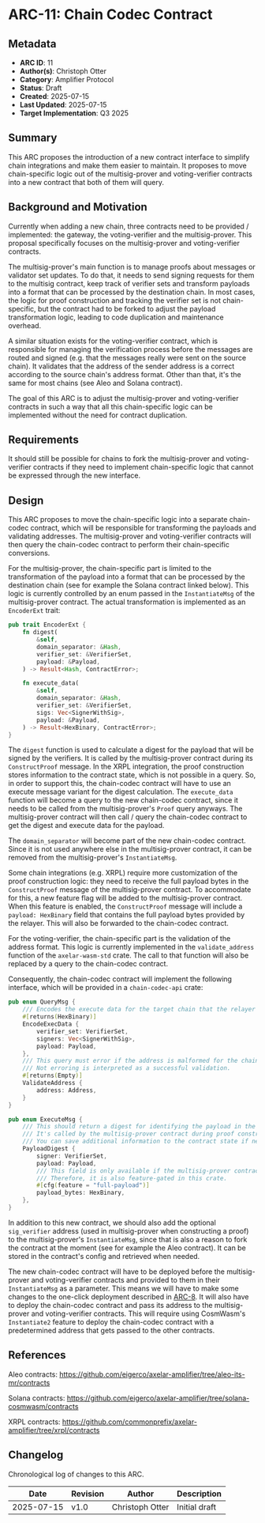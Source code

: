 # ARC-11: Chain Codec Contract

## Metadata

- **ARC ID**: 11
- **Author(s)**: Christoph Otter
- **Category**: Amplifier Protocol
- **Status**: Draft
- **Created**: 2025-07-15
- **Last Updated**: 2025-07-15
- **Target Implementation**: Q3 2025

## Summary

This ARC proposes the introduction of a new contract interface to simplify chain integrations and make them easier to maintain.
It proposes to move chain-specific logic out of the multisig-prover and voting-verifier contracts into a new contract that both of them will query.

## Background and Motivation

Currently when adding a new chain, three contracts need to be provided / implemented: the gateway, the voting-verifier and the multisig-prover. This proposal specifically focuses on the multisig-prover and voting-verifier contracts.

The multisig-prover's main function is to manage proofs about messages or validator set updates.
To do that, it needs to send signing requests for them to the multisig contract, keep track of verifier sets and transform payloads into a format that can be processed by the destination chain. In most cases, the logic for proof construction and tracking the verifier set is not chain-specific, but the contract had to be forked to adjust the payload transformation logic, leading to code duplication and maintenance overhead.

A similar situation exists for the voting-verifier contract, which is responsible for managing the verification process before the messages are routed and signed (e.g. that the messages really were sent on the source chain). It validates that the address of the sender address is a correct according to the source chain's address format. Other than that, it's the same for most chains (see Aleo and Solana contract).

The goal of this ARC is to adjust the multisig-prover and voting-verifier contracts in such a way that all this chain-specific logic can be implemented without the need for contract duplication.

## Requirements

It should still be possible for chains to fork the multisig-prover and voting-verifier contracts if they need to implement chain-specific logic that cannot be expressed through the new interface.

## Design

This ARC proposes to move the chain-specific logic into a separate chain-codec contract, which will be responsible for transforming the payloads and validating addresses. The multisig-prover and voting-verifier contracts will then query the chain-codec contract to perform their chain-specific conversions.

For the multisig-prover, the chain-specific part is limited to the transformation of the payload into a format that can be processed by the destination chain (see for example the Solana contract linked below). This logic is currently controlled by an enum passed in the `InstantiateMsg` of the multisig-prover contract. The actual transformation is implemented as an `EncoderExt` trait:

```rust
pub trait EncoderExt {
    fn digest(
        &self,
        domain_separator: &Hash,
        verifier_set: &VerifierSet,
        payload: &Payload,
    ) -> Result<Hash, ContractError>;

    fn execute_data(
        &self,
        domain_separator: &Hash,
        verifier_set: &VerifierSet,
        sigs: Vec<SignerWithSig>,
        payload: &Payload,
    ) -> Result<HexBinary, ContractError>;
}
```

The `digest` function is used to calculate a digest for the payload that will be signed by the verifiers. It is called by the multisig-prover contract during its `ConstructProof` message.
In the XRPL integration, the proof construction stores information to the contract state, which is not possible in a query. So, in order to support this, the chain-codec contract will have to use an execute message variant for the digest calculation.
The `execute_data` function will become a query to the new chain-codec contract, since it needs to be called from the multisig-prover's `Proof` query anyways.
The multisig-prover contract will then call / query the chain-codec contract to get the digest and execute data for the payload.

The `domain_separator` will become part of the new chain-codec contract. Since it is not used anywhere else in the multisig-prover contract, it can be removed from the multisig-prover's `InstantiateMsg`.

Some chain integrations (e.g. XRPL) require more customization of the proof construction logic: they need to receive the full payload bytes in the `ConstructProof` message of the multisig-prover contract. To accommodate for this, a new feature flag will be added to the multisig-prover contract. When this feature is enabled, the `ConstructProof` message will include a `payload: HexBinary` field that contains the full payload bytes provided by the relayer. This will also be forwarded to the chain-codec contract.

For the voting-verifier, the chain-specific part is the validation of the address format. This logic is currently implemented in the `validate_address` function of the `axelar-wasm-std` crate. The call to that function will also be replaced by a query to the chain-codec contract.

Consequently, the chain-codec contract will implement the following interface, which will be provided in a `chain-codec-api` crate:

```rust
pub enum QueryMsg {
    /// Encodes the execute data for the target chain that the relayer will submit.
    #[returns(HexBinary)]
    EncodeExecData {
        verifier_set: VerifierSet,
        signers: Vec<SignerWithSig>,
        payload: Payload,
    },
    /// This query must error if the address is malformed for the chain.
    /// Not erroring is interpreted as a successful validation.
    #[returns(Empty)]
    ValidateAddress {
        address: Address,
    }
}

pub enum ExecuteMsg {
    /// This should return a digest for identifying the payload in the `Response::data`. This is what gets signed by the verifiers.
    /// It's called by the multisig-prover contract during proof construction.
    /// You can save additional information to the contract state if needed.
    PayloadDigest {
        signer: VerifierSet,
        payload: Payload,
        /// This field is only available if the multisig-prover contract was compiled with the `full-payload` feature flag.
        /// Therefore, it is also feature-gated in this crate.
        #[cfg(feature = "full-payload")]
        payload_bytes: HexBinary,
    },
}
```

In addition to this new contract, we should also add the optional `sig_verifier` address (used in multisig-prover when constructing a proof) to the multisig-prover's `InstantiateMsg`, since that is also a reason to fork the contract at the moment (see for example the Aleo contract). It can be stored in the contract's config and retrieved when needed.

The new chain-codec contract will have to be deployed before the multisig-prover and voting-verifier contracts and provided to them in their `InstantiateMsg` as a parameter. This means we will have to make some changes to the one-click deployment described in [ARC-8](./ARC-8.md). It will also have to deploy the chain-codec contract and pass its address to the multisig-prover and voting-verifier contracts.
This will require using CosmWasm's `Instantiate2` feature to deploy the chain-codec contract with a predetermined address that gets passed to the other contracts.

## References

Aleo contracts: https://github.com/eigerco/axelar-amplifier/tree/aleo-its-mr/contracts

Solana contracts: https://github.com/eigerco/axelar-amplifier/tree/solana-cosmwasm/contracts

XRPL contracts: https://github.com/commonprefix/axelar-amplifier/tree/xrpl/contracts

## Changelog

Chronological log of changes to this ARC.

|  Date  | Revision  | Author |  Description  |
|--------|-----------|--------|---------------|
| 2025-07-15 | v1.0 | Christoph Otter | Initial draft |

